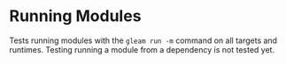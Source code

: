 # Running Modules

Tests running modules with the `gleam run -m` command on all targets and runtimes.
Testing running a module from a dependency is not tested yet.
